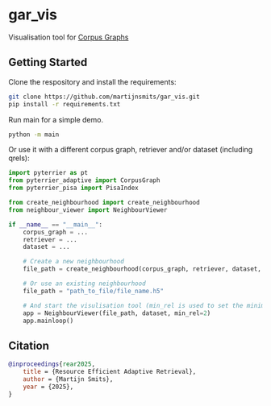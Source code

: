 # gar_vis
Visualisation tool for [Corpus Graphs](https://arxiv.org/abs/2208.08942)

## Getting Started
Clone the respository and install the requirements:
```bash
git clone https://github.com/martijnsmits/gar_vis.git
pip install -r requirements.txt
```

Run main for a simple demo.
```bash
python -m main
```

Or use it with a different corpus graph, retriever and/or dataset (including qrels):
```python
import pyterrier as pt
from pyterrier_adaptive import CorpusGraph
from pyterrier_pisa import PisaIndex

from create_neighbourhood import create_neighbourhood
from neighbour_viewer import NeighbourViewer

if __name__ == "__main__":
    corpus_graph = ...
    retriever = ...
    dataset = ...

    # Create a new neighbourhood
    file_path = create_neighbourhood(corpus_graph, retriever, dataset, k=num_neighbours, run_id="file_name", save_dir = "path_to_file")

    # Or use an existing neighbourhood
    file_path = "path_to_file/file_name.h5"

    # And start the visulisation tool (min_rel is used to set the minimum relevance label to consider the document relevant)
    app = NeighbourViewer(file_path, dataset, min_rel=2)
    app.mainloop()
```

## Citation
```bibtex
@inproceedings{rear2025,
    title = {Resource Efficient Adaptive Retrieval},
    author = {Martijn Smits},
    year = {2025},
}
```